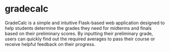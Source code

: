 # gradecalc
GradeCalc is a simple and intuitive Flask-based web application designed to help students determine the grades they need for midterms and finals based on their preliminary scores. By inputting their preliminary grade, users can quickly find out the required averages to pass their course or receive helpful feedback on their progress.
